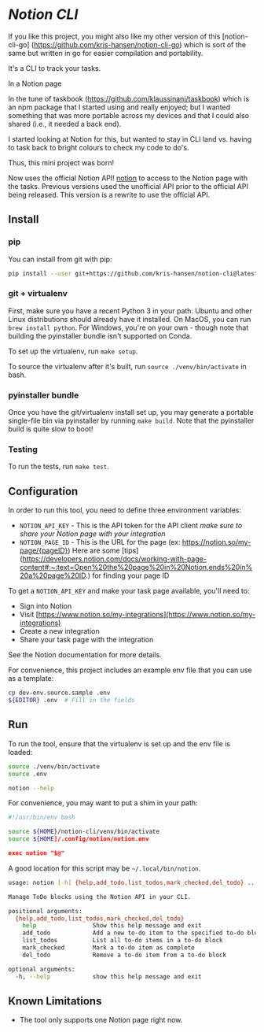 # *Notion CLI*

If you like this project, you might also like my other version of this [notion-cli-go] (https://github.com/kris-hansen/notion-cli-go) which is sort of the same but written in go for easier compilation and portability.

It's a CLI to track your tasks.

In a Notion page


In the tune of taskbook (https://github.com/klaussinani/taskbook) which is an npm package that I started using and really enjoyed; but I wanted something that was more portable across my devices and that I could also shared (i.e., it needed a back end).

I started looking at Notion for this, but wanted to stay in CLI land vs. having to task back to bright colours to check my code to do's.

Thus, this mini project was born!


Now uses the official Notion API!  [notion](https://developers.notion.com/) to access to the Notion page with the tasks. Previous versions used the unofficial API prior to the official API being released. This version is a rewrite to use the official API.

## Install

### pip

You can install from git with pip:

```sh
pip install --user git+https://github.com/kris-hansen/notion-cli@latest
```

### git + virtualenv

First, make sure you have a recent Python 3 in your path. Ubuntu and other Linux
distributions should already have it installed. On MacOS, you can run
`brew install python`. For Windows, you're on your own - though note that
building the pyinstaller bundle isn't supported on Conda.

To set up the virtualenv, run `make setup`.

To source the virtualenv after it's built, run `source ./venv/bin/activate` in
bash.

### pyinstaller bundle

Once you have the git/virtualenv install set up, you may generate a portable
single-file bin via pyinstaller by running `make build`. Note that the
pyinstaller build is quite slow to boot!

### Testing

To run the tests, run `make test`.

## Configuration

In order to run this tool, you need to define three environment variables:

- `NOTION_API_KEY` - This is the API token for the API client *make sure to share your Notion page with your integration*
- `NOTION_PAGE_ID` - This is the URL for the page (ex: https://notion.so/my-page/{pageID}) Here are some [tips] (https://developers.notion.com/docs/working-with-page-content#:~:text=Open%20the%20page%20in%20Notion,ends%20in%20a%20page%20ID.) for finding your page ID

To get a `NOTION_API_KEY` and make your task page available, you'll need to:

- Sign into Notion
- Visit [https://www.notion.so/my-integrations](https://www.notion.so/my-integrations)
- Create a new integration
- Share your task page with the integration

See the Notion documentation for more details.

For convenience, this project includes an example env file that you can use as
a template:

```bash
cp dev-env.source.sample .env
${EDITOR} .env  # Fill in the fields
```

## Run

To run the tool, ensure that the virtualenv is set up and the env file is
loaded:

```bash
source ./venv/bin/activate
source .env

notion --help
```

For convenience, you may want to put a shim in your path:

```bash
#!/usr/bin/env bash

source ${HOME}/notion-cli/venv/bin/activate
source ${HOME]/.config/notion/notion.env

exec notion "$@"
```

A good location for this script may be `~/.local/bin/notion`.

```bash
usage: notion [-h] {help,add_todo,list_todos,mark_checked,del_todo} ...

Manage ToDo blocks using the Notion API in your CLI.

positional arguments:
  {help,add_todo,list_todos,mark_checked,del_todo}
    help                Show this help message and exit
    add_todo            Add a new to-do item to the specified to-do block
    list_todos          List all to-do items in a to-do block
    mark_checked        Mark a to-do item as complete
    del_todo            Remove a to-do item from a to-do block

optional arguments:
  -h, --help            show this help message and exit
```

## Known Limitations

- The tool only supports one Notion page right now.

